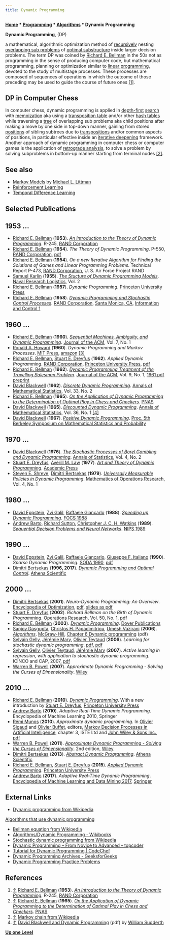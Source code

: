 ```yaml
---
title: Dynamic Programming
---
```

**[Home](Home "Home") * [Programming](Programming "Programming") * [Algorithms](Algorithms "Algorithms") * Dynamic Programming**

**Dynamic Programming**, (DP)

a mathematical, algorithmic optimization method of [recursively](Recursion "Recursion") nesting [overlapping sub problems](https://en.wikipedia.org/wiki/Overlapping_subproblems) of [optimal substructure](https://en.wikipedia.org/wiki/Optimal_substructure) inside larger decision problems. The term DP was coined by [Richard E. Bellman](Richard_E._Bellman "Richard E. Bellman") in the 50s not as programming in the sense of producing computer code, but mathematical programming, planning or optimization similar to [linear programming](https://en.wikipedia.org/wiki/Linear_programming), devoted to the study of multistage processes. These processes are composed of sequences of operations in which the outcome of those preceding may be used to guide the course of future ones <a id="cite-note-1" href="#cite-ref-1">[1]</a>.

## DP in Computer Chess

In computer chess, dynamic programming is applied in [depth-first](Depth-First "Depth-First") [search](Search "Search") with [memoization](https://en.wikipedia.org/wiki/Memoization) aka using a [transposition table](Transposition_Table "Transposition Table") and/or other [hash tables](Hash_Table "Hash Table") while traversing a [tree](Search_Tree "Search Tree") of overlapping sub problems aka child positions after making a move by one side in top-down manner, gaining from stored [positions](Chess_Position "Chess Position") of sibling subtrees due to [transpositions](Transposition "Transposition") and/or common aspects of positions, in particular effective inside an [iterative deepening](Iterative_Deepening "Iterative Deepening") framework. Another approach of dynamic programming in computer chess or computer games is the application of [retrograde analysis](Retrograde_Analysis "Retrograde Analysis"), to solve a problem by solving subproblems in bottom-up manner starting from terminal nodes <a id="cite-note-2" href="#cite-ref-2">[2]</a>.

## See also

- [Markov Models](Michael_L._Littman#MarkovModels "Michael L. Littman") by [Michael L. Littman](Michael_L._Littman "Michael L. Littman")
- [Reinforcement Learning](Reinforcement_Learning "Reinforcement Learning")
- [Temporal Difference Learning](Temporal_Difference_Learning "Temporal Difference Learning")

## Selected Publications

## 1953 ...

- [Richard E. Bellman](Richard_E._Bellman "Richard E. Bellman") (**1953**). *[An Introduction to the Theory of Dynamic Programming](http://www.rand.org/pubs/reports/R245.html)*. R-245, [RAND Corporation](https://en.wikipedia.org/wiki/RAND_Corporation)
- [Richard E. Bellman](Richard_E._Bellman "Richard E. Bellman") (**1954**). *The Theory of Dynamic Programming*. P-550, [RAND Corporation](https://en.wikipedia.org/wiki/RAND_Corporation), [pdf](http://www.rand.org/content/dam/rand/pubs/papers/2008/P550.pdf)
- [Richard E. Bellman](Richard_E._Bellman "Richard E. Bellman") (**1954**). *On a new Iterative Algorithm for Finding the Solutions of Games and Linear Programming Problems*. Technical Report P-473, [RAND Corporation](https://en.wikipedia.org/wiki/RAND_Corporation), U. S. Air Force Project RAND
- [Samuel Karlin](Mathematician#SKarlin "Mathematician") (**1955**). *[The Stucture of Dynamic Programming Models](http://onlinelibrary.wiley.com/doi/10.1002/nav.3800020408/abstract)*. [Naval Research Logistics](https://en.wikipedia.org/wiki/Naval_Research_Logistics), Vol. 2
- [Richard E. Bellman](Richard_E._Bellman "Richard E. Bellman") (**1957**). *Dynamic Programming*. [Princeton University Press](https://en.wikipedia.org/wiki/Princeton_University_Press)
- [Richard E. Bellman](Richard_E._Bellman "Richard E. Bellman") (**1958**). *[Dynamic Programming and Stochastic Control Processes](http://www.sciencedirect.com/science/article/pii/S0019995858800030)*. [RAND Corporation](https://en.wikipedia.org/wiki/RAND_Corporation), [Santa Monica, CA](https://en.wikipedia.org/wiki/Santa_Monica,_California), [Information and Control 1](http://www.sciencedirect.com/science/journal/00199958/1/3)

## 1960 ...

- [Richard E. Bellman](Richard_E._Bellman "Richard E. Bellman") (**1960**). *[Sequential Machines, Ambiguity, and Dynamic Programming](http://dl.acm.org/citation.cfm?id=321011)*. [Journal of the ACM](ACM#Journal "ACM"), Vol. 7, No. 1
- [Ronald A. Howard](Mathematician#RAHoward "Mathematician") (**1960**). *Dynamic Programming and Markov Processes*. [MIT Press](https://en.wikipedia.org/wiki/MIT_Press), [amazon](https://www.amazon.com/Programming-Processes-Technology-Research-Monographs/dp/0262080095) <a id="cite-note-3" href="#cite-ref-3">[3]</a>
- [Richard E. Bellman](Richard_E._Bellman "Richard E. Bellman"), [Stuart E. Dreyfus](Mathematician#SEDreyfus "Mathematician") (**1962**). *Applied Dynamic Programming*. [RAND Corporation](https://en.wikipedia.org/wiki/RAND_Corporation), [Princeton University Press](https://en.wikipedia.org/wiki/Princeton_University_Press), [pdf](https://www.rand.org/content/dam/rand/pubs/reports/2006/R352.pdf)
- [Richard E. Bellman](Richard_E._Bellman "Richard E. Bellman") (**1962**). *[Dynamic Programming Treatment of the Travelling Salesman Problem](http://dl.acm.org/citation.cfm?id=321111)*. [Journal of the ACM](ACM#Journal "ACM"), Vol. 9, No. 1, [1961 pdf preprint](http://www.akira.ruc.dk/~keld/teaching/algoritmedesign_f08/Artikler/05/Bellman61.pdf)
- [David Blackwell](Mathematician#DHBlackwell "Mathematician") (**1962**). *[Discrete Dynamic Programming](https://projecteuclid.org/euclid.aoms/1177704593)*. [Annals of Mathematical Statistics](https://en.wikipedia.org/wiki/Annals_of_Mathematical_Statistics), Vol. 33, No. 2
- [Richard E. Bellman](Richard_E._Bellman "Richard E. Bellman") (**1965**). *[On the Application of Dynamic Programming to the Determination of Optimal Play in Chess and Checkers](http://www.rand.org/pubs/papers/P3013/).* [PNAS](https://en.wikipedia.org/wiki/Proceedings_of_the_National_Academy_of_Sciences_of_the_United_States_of_America)
- [David Blackwell](Mathematician#DHBlackwell "Mathematician") (**1965**). *[Discounted Dynamic Programming](https://projecteuclid.org/euclid.aoms/1177700285)*. [Annals of Mathematical Statistics](https://en.wikipedia.org/wiki/Annals_of_Mathematical_Statistics), Vol. 36, No. 1 <a id="cite-note-4" href="#cite-ref-4">[4]</a>
- [David Blackwell](Mathematician#DHBlackwell "Mathematician") (**1967**). *[Positive Dynamic Programming](https://projecteuclid.org/euclid.bsmsp/1200513001)*. [Proc. 5th Berkeley Symposium on Mathematical Statistics and Probability](https://projecteuclid.org/euclid.bsmsp/1200512974)

## 1970 ...

- [David Blackwell](Mathematician#DHBlackwell "Mathematician") (**1976**). *[The Stochastic Processes of Borel Gambling and Dynamic Programming](https://projecteuclid.org/euclid.aos/1176343412)*. [Annals of Statistics](https://en.wikipedia.org/wiki/Annals_of_Statistics), Vol. 4, No. 2
- [Stuart E. Dreyfus](Mathematician#SEDreyfus "Mathematician"), [Averill M. Law](http://www.averill-law.com/about/) (**1977**). *[Art and Theory of Dynamic Programming](http://dl.acm.org/citation.cfm?id=578655)*. [Academic Press](https://en.wikipedia.org/wiki/Academic_Press)
- [Steven E. Shreve](Mathematician#SEShreve "Mathematician"), [Dimitri Bertsekas](Mathematician#DBertsekas "Mathematician") (**1979**). *[Universally Measurable Policies in Dynamic Programming](http://pubsonline.informs.org/doi/abs/10.1287/moor.4.1.15?journalCode=moor)*. [Mathematics of Operations Research](https://en.wikipedia.org/wiki/Mathematics_of_Operations_Research), Vol. 4, No. 1

## 1980 ...

- [David Eppstein](David_Eppstein "David Eppstein"), [Zvi Galil](Mathematician#ZviGalil "Mathematician"), [Raffaele Giancarlo](Mathematician#RGiancarlo "Mathematician") (**1988**). *[Speeding up Dynamic Programming](https://ieeexplore.ieee.org/document/21965)*. [FOCS 1988](https://dblp.uni-trier.de/db/conf/focs/focs88.html)
- [Andrew Barto](Andrew_Barto "Andrew Barto"), [Richard Sutton](Richard_Sutton "Richard Sutton"), [Christopher J. C. H. Watkins](https://dblp.uni-trier.de/pers/hd/w/Watkins:Christopher_J=_C=_H=) (**1989**). *[Sequential Decision Problems and Neural Networks](https://papers.nips.cc/paper/194-sequential-decision-problems-and-neural-networks)*. [NIPS 1989](https://dblp.uni-trier.de/db/conf/nips/nips1989.html)

## 1990 ...

- [David Eppstein](David_Eppstein "David Eppstein"), [Zvi Galil](Mathematician#ZviGalil "Mathematician"), [Raffaele Giancarlo](Mathematician#RGiancarlo "Mathematician"), [Giuseppe F. Italiano](Mathematician#GFItaliano "Mathematician") (**1990**). *Sparse Dynamic Programming*. [SODA 1990](https://dblp.uni-trier.de/db/conf/soda/soda90.html), [pdf](http://www.cs.ust.hk/mjg_lib/bibs/DPSu/DPSu.Files/p513-eppstein.pdf)
- [Dimitri Bertsekas](Mathematician#DBertsekas "Mathematician") (**1996, 2017**). *[Dynamic Programming and Optimal Control](http://www.athenasc.com/dpbook.html)*. [Athena Scientific](http://www.athenasc.com/index.html)

## 2000 ...

- [Dimitri Bertsekas](Mathematician#DBertsekas "Mathematician") (**2001**). *Neuro-Dynamic Programming: An Overview*. [Encyclopedia of Optimization](http://link.springer.com/referencework/10.1007%2F0-306-48332-7), [pdf](http://web.mit.edu/people/dimitrib/NDP_Encycl.pdf), [slides as pdf](http://www.math.s.chiba-u.ac.jp/~yasuda/open2all/Neuro/NDP_Overview.pdf)
- [Stuart E. Dreyfus](Mathematician#SEDreyfus "Mathematician") (**2002**). *Richard Bellman on the Birth of Dynamic Programming*. [Operations Research](https://en.wikipedia.org/wiki/Operations_Research:_A_Journal_of_the_Institute_for_Operations_Research_and_the_Management_Sciences), Vol. 50, No. 1, [pdf](http://www.cas.mcmaster.ca/~se3c03/journal_papers/dy_birth.pdf)
- [Richard E. Bellman](Richard_E._Bellman "Richard E. Bellman") (**2003**). *[Dynamic Programming](http://dl.acm.org/citation.cfm?id=862270)*. [Dover Publications](https://en.wikipedia.org/wiki/Dover_Publications)
- [Sanjoy Dasgupta](Mathematician#SDasgupta "Mathematician"), [Christos H. Papadimitriou](Mathematician#CHPapadimitriou "Mathematician"), [Umesh Vazirani](Mathematician#UVVazirani "Mathematician") (**2006**). *[Algorithms](http://www.cs.berkeley.edu/%7Evazirani/algorithms.html)*. [McGraw-Hill](https://en.wikipedia.org/wiki/McGraw-Hill), [Chapter 6 Dynamic programming](https://people.eecs.berkeley.edu/~vazirani/algorithms/chap6.pdf) (pdf)
- [Sylvain Gelly](Sylvain_Gelly "Sylvain Gelly"), [Jérémie Mary](J%C3%A9r%C3%A9mie_Mary "Jérémie Mary"), [Olivier Teytaud](Olivier_Teytaud "Olivier Teytaud") (**2006**). *Learning for stochastic dynamic programming*. [pdf](http://www.lri.fr/%7Egelly/paper/lfordp.pdf), [pdf](http://www.grappa.univ-lille3.fr/~mary/paper/lfordp.pdf)
- [Sylvain Gelly](Sylvain_Gelly "Sylvain Gelly"), [Olivier Teytaud](Olivier_Teytaud "Olivier Teytaud"), [Jérémie Mary](J%C3%A9r%C3%A9mie_Mary "Jérémie Mary") (**2007**). *Active learning in regression, with application to stochastic dynamic programming*. ICINCO and CAP, 2007, [pdf](http://www.grappa.univ-lille3.fr/~mary/paper/ldsfordp.pdf)
- [Warren B. Powell](http://dblp.uni-trier.de/pers/hd/p/Powell:Warren_B=) (**2007**). *Approximate Dynamic Programming - Solving the Curses of Dimensionality*. [Wiley](https://en.wikipedia.org/wiki/John_Wiley_%26_Sons)

## 2010 ...

- [Richard E. Bellman](Richard_E._Bellman "Richard E. Bellman") (**2010**). *[Dynamic Programming](http://press.princeton.edu/titles/9234.html)*. With a new introduction by [Stuart E. Dreyfus](Mathematician#SEDreyfus "Mathematician"), [Princeton University Press](https://en.wikipedia.org/wiki/Princeton_University_Press)
- [Andrew Barto](Andrew_Barto "Andrew Barto") (**2010**). *Adaptive Real-Time Dynamic Programming*. Encyclopedia of Machine Learning 2010, Springer
- [Rémi Munos](R%C3%A9mi_Munos "Rémi Munos") (**2010**). *Approximate dynamic programming*. In [Olivier Sigaud](http://www.isir.upmc.fr/?op=view_profil&id=28&old=N&lang=en) and [Olivier Buffet](http://www.loria.fr/~buffet/), editors, [Markov Decision Processes in Artificial Intelligence](http://eu.wiley.com/WileyCDA/WileyTitle/productCd-1848211678.html), chapter 3, ISTE Ltd and [John Wiley & Sons Inc.](http://eu.wiley.com/WileyCDA/), [pdf](http://researchers.lille.inria.fr/~munos/papers/files/MDPIA_chap3.pdf)
- [Warren B. Powell](http://dblp.uni-trier.de/pers/hd/p/Powell:Warren_B=) (**2011**). *[Approximate Dynamic Programming - Solving the Curses of Dimensionality](http://adp.princeton.edu/)*. 2nd edition, [Wiley](https://en.wikipedia.org/wiki/John_Wiley_%26_Sons)
- [Dimitri Bertsekas](Mathematician#DBertsekas "Mathematician") (**2013**). *[Abstract Dynamic Programming](http://www.athenasc.com/abstractdp.html)*. [Athena Scientific](http://www.athenasc.com/index.html)
- [Richard E. Bellman](Richard_E._Bellman "Richard E. Bellman"), [Stuart E. Dreyfus](Mathematician#SEDreyfus "Mathematician") (**2015**). *[Applied Dynamic Programming](http://press.princeton.edu/titles/100.html)*. [Princeton University Press](https://en.wikipedia.org/wiki/Princeton_University_Press)
- [Andrew Barto](Andrew_Barto "Andrew Barto") (**2017**). *Adaptive Real-Time Dynamic Programming*. [Encyclopedia of Machine Learning and Data Mining 2017](https://link.springer.com/referencework/10.1007%2F978-1-4899-7687-1), [Springer](https://en.wikipedia.org/wiki/Springer_Science%2BBusiness_Media)

## External Links

- [Dynamic programming from Wikipedia](https://en.wikipedia.org/wiki/Dynamic_programming)

[Algorithms that use dynamic programming](https://en.wikipedia.org/wiki/Dynamic_programming#Algorithms_that_use_dynamic_programming)

- [Bellman equation from Wikipedia](https://en.wikipedia.org/wiki/Bellman_equation)
- [Algorithms/Dynamic Programming - Wikibooks](https://en.wikibooks.org/wiki/Algorithms/Dynamic_Programming)
- [Stochastic dynamic programming from Wikipedia](https://en.wikipedia.org/wiki/Stochastic_dynamic_programming)
- [Dynamic Programming – From Novice to Advanced – topcoder](https://www.topcoder.com/community/data-science/data-science-tutorials/dynamic-programming-from-novice-to-advanced/)
- [Tutorial for Dynamic Programming | CodeChef](https://www.codechef.com/wiki/tutorial-dynamic-programming)
- [Dynamic Programming Archives - GeeksforGeeks](http://www.geeksforgeeks.org/category/dynamic-programming/)
- [Dynamic Programming Practice Problems](https://people.cs.clemson.edu/~bcdean/dp_practice/)

## References

1. <a id="cite-ref-1" href="#cite-note-1">↑</a> [Richard E. Bellman](Richard_E._Bellman "Richard E. Bellman") (**1953**). *[An Introduction to the Theory of Dynamic Programming](http://www.rand.org/pubs/reports/R245.html)*. R-245, [RAND Corporation](https://en.wikipedia.org/wiki/RAND_Corporation)
1. <a id="cite-ref-2" href="#cite-note-2">↑</a> [Richard E. Bellman](Richard_E._Bellman "Richard E. Bellman") (**1965**). *[On the Application of Dynamic Programming to the Determination of Optimal Play in Chess and Checkers](http://www.rand.org/pubs/papers/P3013/).* [PNAS](https://en.wikipedia.org/wiki/Proceedings_of_the_National_Academy_of_Sciences_of_the_United_States_of_America)
1. <a id="cite-ref-3" href="#cite-note-3">↑</a> [Markov chain from Wikipedia](https://en.wikipedia.org/wiki/Markov_chain)
1. <a id="cite-ref-4" href="#cite-note-4">↑</a> [David Blackwell and Dynamic Programming](http://users.stat.umn.edu/~sudde001/personal_page/DBDP.pdf) (pdf) by [William Sudderth](Mathematician#WSudderth "Mathematician")

**[Up one Level](Algorithms "Algorithms")**

